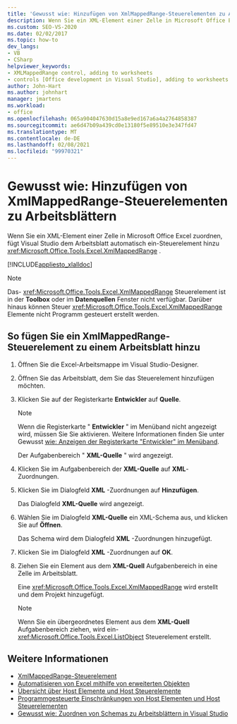 ```yaml
---
title: 'Gewusst wie: Hinzufügen von XmlMappedRange-Steuerelementen zu Arbeitsblättern'
description: Wenn Sie ein XML-Element einer Zelle in Microsoft Office Excel zuordnen, fügt Visual Studio dem Arbeitsblatt automatisch ein XmlMappedRange-Steuerelement hinzu.
ms.custom: SEO-VS-2020
ms.date: 02/02/2017
ms.topic: how-to
dev_langs:
- VB
- CSharp
helpviewer_keywords:
- XMLMappedRange control, adding to worksheets
- controls [Office development in Visual Studio], adding to worksheets
author: John-Hart
ms.author: johnhart
manager: jmartens
ms.workload:
- office
ms.openlocfilehash: 065a904047630d15a8e9ed167a6a4a2764858387
ms.sourcegitcommit: ae6d47b09a439cd0e13180f5e89510e3e347fd47
ms.translationtype: MT
ms.contentlocale: de-DE
ms.lasthandoff: 02/08/2021
ms.locfileid: "99970321"
---
```

# <a name="how-to-add-xmlmappedrange-controls-to-worksheets"></a>Gewusst wie: Hinzufügen von XmlMappedRange-Steuerelementen zu Arbeitsblättern
  Wenn Sie ein XML-Element einer Zelle in Microsoft Office Excel zuordnen, fügt Visual Studio dem Arbeitsblatt automatisch ein-Steuerelement hinzu <xref:Microsoft.Office.Tools.Excel.XmlMappedRange> .

 [!INCLUDE[appliesto_xlalldoc](../vsto/includes/appliesto-xlalldoc-md.md)]

> [!NOTE]
> Das- <xref:Microsoft.Office.Tools.Excel.XmlMappedRange> Steuerelement ist in der **Toolbox** oder im **Datenquellen** Fenster nicht verfügbar. Darüber hinaus können Steuer <xref:Microsoft.Office.Tools.Excel.XmlMappedRange> Elemente nicht Programm gesteuert erstellt werden.

## <a name="to-add-an-xmlmappedrange-control-to-a-worksheet"></a>So fügen Sie ein XmlMappedRange-Steuerelement zu einem Arbeitsblatt hinzu

1. Öffnen Sie die Excel-Arbeitsmappe im Visual Studio-Designer.

2. Öffnen Sie das Arbeitsblatt, dem Sie das Steuerelement hinzufügen möchten.

3. Klicken Sie auf der Registerkarte **Entwickler** auf **Quelle**.

    > [!NOTE]
    > Wenn die Registerkarte " **Entwickler** " im Menüband nicht angezeigt wird, müssen Sie Sie aktivieren. Weitere Informationen finden Sie unter Gewusst [wie: Anzeigen der Registerkarte "Entwickler" im Menüband](../vsto/how-to-show-the-developer-tab-on-the-ribbon.md).

     Der Aufgabenbereich " **XML-Quelle** " wird angezeigt.

4. Klicken Sie im Aufgabenbereich der **XML-Quelle** auf **XML**-Zuordnungen.

5. Klicken Sie im Dialogfeld **XML** -Zuordnungen auf **Hinzufügen**.

     Das Dialogfeld **XML-Quelle** wird angezeigt.

6. Wählen Sie im Dialogfeld **XML-Quelle** ein XML-Schema aus, und klicken Sie auf **Öffnen**.

     Das Schema wird dem Dialogfeld **XML** -Zuordnungen hinzugefügt.

7. Klicken Sie im Dialogfeld **XML** -Zuordnungen auf **OK**.

8. Ziehen Sie ein Element aus dem **XML-Quell** Aufgabenbereich in eine Zelle im Arbeitsblatt.

     Eine <xref:Microsoft.Office.Tools.Excel.XmlMappedRange> wird erstellt und dem Projekt hinzugefügt.

    > [!NOTE]
    > Wenn Sie ein übergeordnetes Element aus dem **XML-Quell** Aufgabenbereich ziehen, wird ein- <xref:Microsoft.Office.Tools.Excel.ListObject> Steuerelement erstellt.

## <a name="see-also"></a>Weitere Informationen
- [XmlMappedRange-Steuerelement](../vsto/xmlmappedrange-control.md)
- [Automatisieren von Excel mithilfe von erweiterten Objekten](../vsto/automating-excel-by-using-extended-objects.md)
- [Übersicht über Host Elemente und Host Steuerelemente](../vsto/host-items-and-host-controls-overview.md)
- [Programmgesteuerte Einschränkungen von Host Elementen und Host Steuerelementen](../vsto/programmatic-limitations-of-host-items-and-host-controls.md)
- [Gewusst wie: Zuordnen von Schemas zu Arbeitsblättern in Visual Studio](../vsto/how-to-map-schemas-to-worksheets-inside-visual-studio.md)
